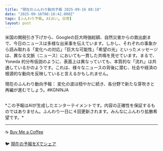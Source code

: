 ```yaml
---
title: "現在のふんわり動向予報 2025-09-16 08:18"
date: "2025-09-16T08:18:42.000Z"
tags: [ふんわり予報, AI占い, 日常]
layout: post
---
```


米国の関税引き下げから、Googleの巨大時価総額、自然災害からの救出劇まで、今日のニュースは多様な出来事を伝えています。しかし、それぞれの事象から読み取れる「変化への対応」「巨大な可能性」「希望の光」といったメッセージは、異なる文脈（ニュース）においても一貫した共鳴を見せています。まるで、Yoneda 的分布仮説のように、表面上は異なっていても、本質的な「流れ」は共通しているかのようです。これは、様々なニュースの背後に潜む、社会や経済の根源的な動向を反映していると言えるかもしれません。

現在のふんわり動向予報：
変化の波は穏やかに続き、各分野で新たな芽吹きと再編が進むでしょう。#KGNINJA

<br>
*この予報はAIが生成したエンターテイメントです。内容の正確性を保証するものではありません。ふんわり一日に４回更新されます。みんなにふんわり拡散希望です。*

---
☕️ [Buy Me a Coffee](https://www.buymeacoffee.com/kgninja)

🐦 [現在の予報をXでシェア](https://twitter.com/intent/tweet?text=%E7%8F%BE%E5%9C%A8%E3%81%AE%E3%81%B5%E3%82%93%E3%82%8F%E3%82%8A%E4%BA%88%E5%A0%B1%3A%20%E3%80%8C%E7%B1%B3%E5%9B%BD%E3%81%AE%E9%96%A2%E7%A8%8E%E5%BC%95%E3%81%8D%E4%B8%8B%E3%81%92%E3%81%8B%E3%82%89%E3%80%81Google%E3%81%AE%E5%B7%A8%E5%A4%A7%E6%99%82%E4%BE%A1%E7%B7%8F%E9%A1%8D%E3%80%81%E8%87%AA%E7%84%B6%E7%81%BD%E5%AE%B3%E3%81%8B%E3%82%89%E3%81%AE%E6%95%91%E5%87%BA%E5%8A%87%E3%81%BE%E3%81%A7%E3%80%81%E4%BB%8A%E6%97%A5%E3%81%AE%E3%83%8B%E3%83%A5%E3%83%BC%E3%82%B9%E3%81%AF%E5%A4%9A%E6%A7%98%E3%81%AA%E5%87%BA%E6%9D%A5%E4%BA%8B%E3%82%92%E4%BC%9D%E3%81%88%E3%81%A6%E3%81%84%E3%81%BE%E3%81%99%E3%80%82%E3%80%8D%23KGNINJA%20%E7%B6%9A%E3%81%8D%E3%81%AF%E3%83%96%E3%83%AD%E3%82%B0%E3%81%A7%EF%BC%81%F0%9F%91%87&url=https%3A%2F%2Fkg-ninja.github.io%2FFunwariyoso%2F)
